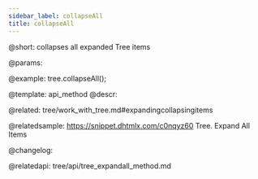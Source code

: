 ```yaml
---
sidebar_label: collapseAll
title: collapseAll
---          
```


@short: collapses all expanded Tree items


@params:




@example:
tree.collapseAll();


@template: api_method
@descr:

@related: tree/work_with_tree.md#expandingcollapsingitems

@relatedsample: https://snippet.dhtmlx.com/c0nqyz60	Tree. Expand All Items

@changelog:

@relatedapi:
tree/api/tree_expandall_method.md
